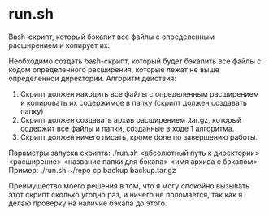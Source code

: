 # run.sh

Bash-скрипт, который бэкапит все файлы с определенным расширением и копирует их.

Необходимо создать bash-скрипт, который будет бэкапить все файлы с кодом определенного расширения, которые лежат не выше определенной директории.
Алгоритм действия:
1. Скрипт должен находить все файлы с определенным расширением и копировать их содержимое в папку (скрипт должен создавать папку)
2. Скрипт должен создавать архив расширением .tar.gz, который содержит все файлы и папки, созданные в ходе 1 алгоритма.
3. Скрипт должен ничего писать, кроме done по завершению работы.

Параметры запуска скрипта:
./run.sh <абсолютный путь к директории> <расширение> <название папки для бэкапа> <имя архива с бэкапом>
Пример:
./run.sh ~/repo cp backup backup.tar.gz

Преимущество моего решения в том, что я могу спокойно вызывать этот скрипт сколько угодно раз, и ничего не поломается, так как я делаю проверку на наличие бэкапа до этого.

